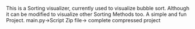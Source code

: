 This is  a Sorting visualizer, currently used to visualize bubble sort. Although it can be modified to visualize other Sorting Methods too. A simple and fun Project.
main.py->Script
Zip file-> complete compressed project
